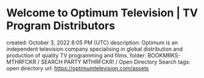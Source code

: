 # Welcome to Optimum Television | TV Program Distributors

created: October 3, 2022 8:05 PM (UTC)
description: Optimum is an independent television company specialising in global distribution and production of quality TV programming and films.
folder: BOOKMRKS-MTHRFCKR / SEARCH PARTY MTHRFCKR! / Open Directory Search
tags: open directory
url: https://optimumtelevision.com/assets